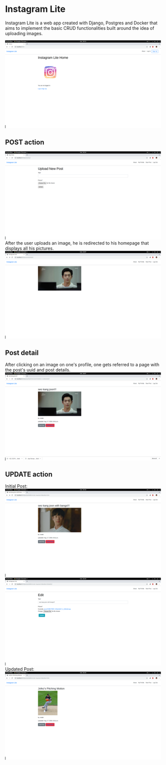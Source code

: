 # Instagram Lite
Instagram Lite is a web app created with Django, Postgres and Docker that aims to implement the basic CRUD functionalities built around the idea of uploading images.  

![Instagram Lite Homepage](/static/images/instagram_lite_homepage.png)

## POST action 
![Create](/static/images/create.png)
After the user uploads an image, he is redirected to his homepage that displays all his pictures.
![Sample User Profile Page](/static/images/post.png)

## Post detail
After clicking on an image on one's profile, one gets referred to a page with the post's uuid and post details.
![Sample Post Detail](/static/images/post_detail.png)

## UPDATE action
Initial Post:
![Before1](/static/images/before1.png)
![Before2](/static/images/before2.png)
Updated Post:
![After](/static/images/updated_pic.png)

